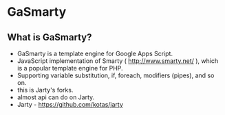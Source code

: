 # GaSmarty

## What is GaSmarty?

- GaSmarty is a template engine for Google Apps Script.
- JavaScript implementation of Smarty ( http://www.smarty.net/ ), which
  is a popular template engine for PHP.
- Supporting variable substitution, if, foreach, modifiers (pipes), and so on.
- this is Jarty's forks.
- almost api can do on Jarty.
- Jarty - https://github.com/kotas/jarty
